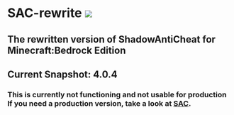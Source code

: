 # SAC-rewrite [![](https://img.shields.io/github/license/DarkWav/SAC-rewrite.svg?label=License)](https://github.com/DarkWav/SAC-rewrite/blob/master/LICENSE)
## The rewritten version of ShadowAntiCheat for Minecraft:Bedrock Edition
## Current Snapshot: 4.0.4
### This is currently not functioning and not usable for production<br>If you need a production version, take a look at [SAC](https://github.com/DarkWav/SAC).
